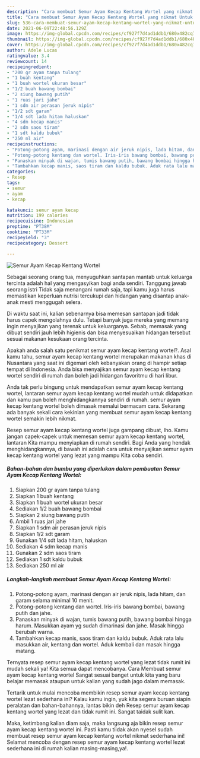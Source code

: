 ```yaml
---
description: "Cara membuat Semur Ayam Kecap Kentang Wortel yang nikmat Untuk Jualan"
title: "Cara membuat Semur Ayam Kecap Kentang Wortel yang nikmat Untuk Jualan"
slug: 536-cara-membuat-semur-ayam-kecap-kentang-wortel-yang-nikmat-untuk-jualan
date: 2021-06-09T22:48:56.129Z
image: https://img-global.cpcdn.com/recipes/cf927f7d4ad1ddb1/680x482cq70/semur-ayam-kecap-kentang-wortel-foto-resep-utama.jpg
thumbnail: https://img-global.cpcdn.com/recipes/cf927f7d4ad1ddb1/680x482cq70/semur-ayam-kecap-kentang-wortel-foto-resep-utama.jpg
cover: https://img-global.cpcdn.com/recipes/cf927f7d4ad1ddb1/680x482cq70/semur-ayam-kecap-kentang-wortel-foto-resep-utama.jpg
author: Adele Lucas
ratingvalue: 3.4
reviewcount: 14
recipeingredient:
- "200 gr ayam tanpa tulang"
- "1 buah kentang"
- "1 buah wortel ukuran besar"
- "1/2 buah bawang bombai"
- "2 siung bawang putih"
- "1 ruas jari jahe"
- "1 sdm air perasan jeruk nipis"
- "1/2 sdt garam"
- "1/4 sdt lada hitam haluskan"
- "4 sdm kecap manis"
- "2 sdm saos tiram"
- "1 sdt kaldu bubuk"
- "250 ml air"
recipeinstructions:
- "Potong-potong ayam, marinasi dengan air jeruk nipis, lada hitam, dan garam selama minimal 10 menit."
- "Potong-potong kentang dan wortel. Iris-iris bawang bombai, bawang putih dan jahe."
- "Panaskan minyak di wajan, tumis bawang putih, bawang bombai hingga harum. Masukkan ayam yg sudah dimarinasi dan jahe. Masak hingga berubah warna."
- "Tambahkan kecap manis, saos tiram dan kaldu bubuk. Aduk rata lalu masukkan air, kentang dan wortel. Aduk kembali dan masak hingga matang."
categories:
- Resep
tags:
- semur
- ayam
- kecap

katakunci: semur ayam kecap 
nutrition: 199 calories
recipecuisine: Indonesian
preptime: "PT38M"
cooktime: "PT33M"
recipeyield: "3"
recipecategory: Dessert

---
```



![Semur Ayam Kecap Kentang Wortel](https://img-global.cpcdn.com/recipes/cf927f7d4ad1ddb1/680x482cq70/semur-ayam-kecap-kentang-wortel-foto-resep-utama.jpg)

Sebagai seorang orang tua, menyuguhkan santapan mantab untuk keluarga tercinta adalah hal yang mengasyikan bagi anda sendiri. Tanggung jawab seorang istri Tidak saja menangani rumah saja, tapi kamu juga harus memastikan keperluan nutrisi tercukupi dan hidangan yang disantap anak-anak mesti menggugah selera.

Di waktu  saat ini, kalian sebenarnya bisa memesan santapan jadi tidak harus capek mengolahnya dulu. Tetapi banyak juga mereka yang memang ingin menyajikan yang terenak untuk keluarganya. Sebab, memasak yang dibuat sendiri jauh lebih higienis dan bisa menyesuaikan hidangan tersebut sesuai makanan kesukaan orang tercinta. 



Apakah anda salah satu penikmat semur ayam kecap kentang wortel?. Asal kamu tahu, semur ayam kecap kentang wortel merupakan makanan khas di Nusantara yang saat ini digemari oleh kebanyakan orang di hampir setiap tempat di Indonesia. Anda bisa menyajikan semur ayam kecap kentang wortel sendiri di rumah dan boleh jadi hidangan favoritmu di hari libur.

Anda tak perlu bingung untuk mendapatkan semur ayam kecap kentang wortel, lantaran semur ayam kecap kentang wortel mudah untuk didapatkan dan kamu pun boleh menghidangkannya sendiri di rumah. semur ayam kecap kentang wortel boleh dimasak memalui bermacam cara. Sekarang ada banyak sekali cara kekinian yang membuat semur ayam kecap kentang wortel semakin lebih nikmat.

Resep semur ayam kecap kentang wortel juga gampang dibuat, lho. Kamu jangan capek-capek untuk memesan semur ayam kecap kentang wortel, lantaran Kita mampu menyiapkan di rumah sendiri. Bagi Anda yang hendak menghidangkannya, di bawah ini adalah cara untuk menyajikan semur ayam kecap kentang wortel yang lezat yang mampu Kita coba sendiri.

<!--inarticleads1-->

##### Bahan-bahan dan bumbu yang diperlukan dalam pembuatan Semur Ayam Kecap Kentang Wortel:

1. Siapkan 200 gr ayam tanpa tulang
1. Siapkan 1 buah kentang
1. Siapkan 1 buah wortel ukuran besar
1. Sediakan 1/2 buah bawang bombai
1. Siapkan 2 siung bawang putih
1. Ambil 1 ruas jari jahe
1. Siapkan 1 sdm air perasan jeruk nipis
1. Siapkan 1/2 sdt garam
1. Gunakan 1/4 sdt lada hitam, haluskan
1. Sediakan 4 sdm kecap manis
1. Gunakan 2 sdm saos tiram
1. Sediakan 1 sdt kaldu bubuk
1. Sediakan 250 ml air




<!--inarticleads2-->

##### Langkah-langkah membuat Semur Ayam Kecap Kentang Wortel:

1. Potong-potong ayam, marinasi dengan air jeruk nipis, lada hitam, dan garam selama minimal 10 menit.
1. Potong-potong kentang dan wortel. Iris-iris bawang bombai, bawang putih dan jahe.
1. Panaskan minyak di wajan, tumis bawang putih, bawang bombai hingga harum. Masukkan ayam yg sudah dimarinasi dan jahe. Masak hingga berubah warna.
1. Tambahkan kecap manis, saos tiram dan kaldu bubuk. Aduk rata lalu masukkan air, kentang dan wortel. Aduk kembali dan masak hingga matang.




Ternyata resep semur ayam kecap kentang wortel yang lezat tidak rumit ini mudah sekali ya! Kita semua dapat mencobanya. Cara Membuat semur ayam kecap kentang wortel Sangat sesuai banget untuk kita yang baru belajar memasak ataupun untuk kalian yang sudah jago dalam memasak.

Tertarik untuk mulai mencoba membikin resep semur ayam kecap kentang wortel lezat sederhana ini? Kalau kamu ingin, yuk kita segera buruan siapin peralatan dan bahan-bahannya, lantas bikin deh Resep semur ayam kecap kentang wortel yang lezat dan tidak rumit ini. Sangat taidak sulit kan. 

Maka, ketimbang kalian diam saja, maka langsung aja bikin resep semur ayam kecap kentang wortel ini. Pasti kamu tiidak akan nyesel sudah membuat resep semur ayam kecap kentang wortel nikmat sederhana ini! Selamat mencoba dengan resep semur ayam kecap kentang wortel lezat sederhana ini di rumah kalian masing-masing,ya!.

